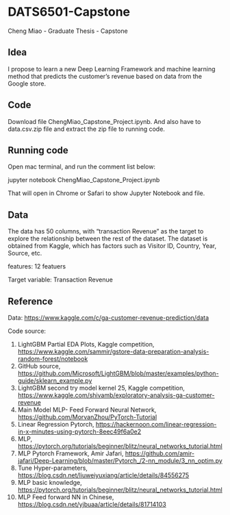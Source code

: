 # DATS6501-Capstone
Cheng Miao - Graduate Thesis - Capstone

## Idea
I propose to learn a new Deep Learning Framework and machine learning method that predicts the customer’s revenue based on data from the Google store.

## Code
Download file ChengMiao_Capstone_Project.ipynb. And also have to data.csv.zip file and extract the zip file to running code.

## Running code
Open mac terminal, and run the comment list below:

jupyter notebook ChengMiao_Capstone_Project.ipynb

That will open in Chrome or Safari to show Jupyter Notebook and file.

## Data
The data has 50 columns, with “transaction Revenue” as the target to explore the relationship between the rest of the dataset. The dataset is obtained from Kaggle, which has factors such as Visitor ID, Country, Year, Source, etc.

features: 12 featuers

Target variable: Transaction Revenue

## Reference
Data: https://www.kaggle.com/c/ga-customer-revenue-prediction/data 

Code source:
1.	LightGBM Partial EDA Plots, Kaggle competition, https://www.kaggle.com/sammir/gstore-data-preparation-analysis-random-forest/notebook 
2.	GitHub source, https://github.com/Microsoft/LightGBM/blob/master/examples/python-guide/sklearn_example.py 
3.	LightGBM second try model kernel 25, Kaggle competition, https://www.kaggle.com/shivamb/exploratory-analysis-ga-customer-revenue 
4.	Main Model MLP- Feed Forward Neural Network, https://github.com/MorvanZhou/PyTorch-Tutorial 
5.	Linear Regression Pytorch, https://hackernoon.com/linear-regression-in-x-minutes-using-pytorch-8eec49f6a0e2 
6.	MLP, https://pytorch.org/tutorials/beginner/blitz/neural_networks_tutorial.html 
7.	MLP Pytorch Framework, Amir Jafari, https://github.com/amir-jafari/Deep-Learning/blob/master/Pytorch_/2-nn_module/3_nn_optim.py 
8.	Tune Hyper-parameters, https://blog.csdn.net/liuweiyuxiang/article/details/84556275 
9.	MLP basic knowledge, https://pytorch.org/tutorials/beginner/blitz/neural_networks_tutorial.html 
10.	MLP Feed forward NN in Chinese, https://blog.csdn.net/yjbuaa/article/details/81714103 
